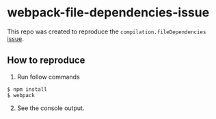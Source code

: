 # webpack-file-dependencies-issue

This repo was created to reproduce the `compilation.fileDependencies` [issue](https://github.com/webpack/webpack/issues/11971).

## How to reproduce

1. Run follow commands

```
$ npm install
$ webpack
```

2. See the console output.
